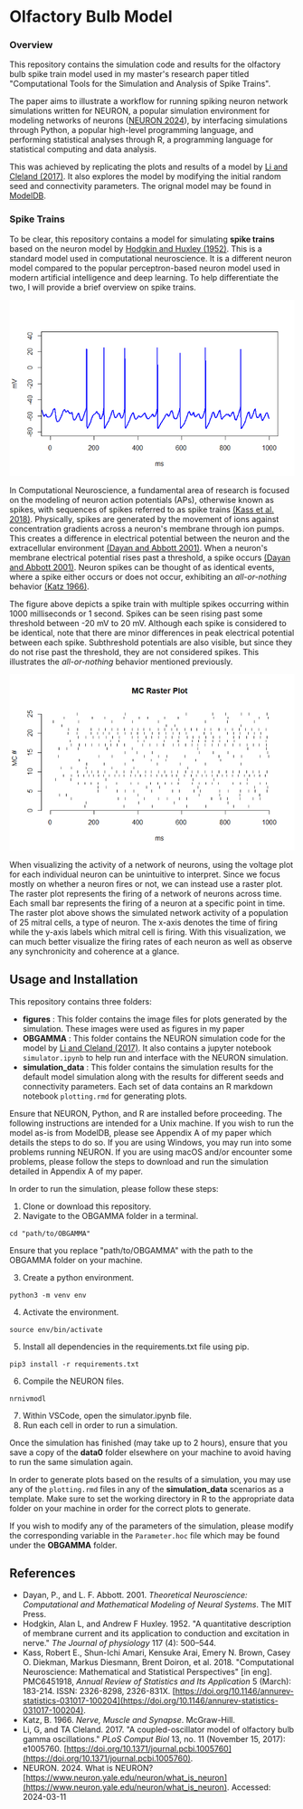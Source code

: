 # Olfactory Bulb Model 

### Overview 

This repository contains the simulation code and results for the olfactory bulb spike train model used in my master's research paper titled "Computational Tools for the Simulation and Analysis of Spike Trains". 

The paper aims to illustrate a workflow for running spiking neuron network simulations written for NEURON, a popular simulation environment for modeling networks of neurons ([NEURON 2024](#references)), by interfacing simulations through Python, a popular high-level programming language, and performing statistical analyses through R, a programming language for statistical computing and data analysis.

This was achieved by replicating the plots and results of a model by [Li and Cleland (2017)](#references). 
It also explores the model by modifying the initial random seed and connectivity parameters. 
The orignal model may be found in [ModelDB](https://modeldb.science/232097). 


### Spike Trains

To be clear, this repository contains a model for simulating **spike trains** based on the neuron model by  [Hodgkin and Huxley (1952)](#references). This is a standard model used in computational neuroscience. It 
is a different neuron model compared to the popular perceptron-based neuron model used in modern artificial intelligence and deep learning. To help differentiate the two, I will provide a brief overview on spike trains. 

![Spike Train](figures/spike-train.png)

In Computational Neuroscience, a fundamental area of research is focused on the modeling of neuron action potentials (APs), otherwise known as spikes, with sequences of spikes referred to as spike trains [(Kass et al. 2018)](#references). Physically, spikes are generated by the movement of ions against concentration gradients across a neuron's membrane through ion pumps. This creates a difference in electrical potential between the neuron and the extracellular environment [(Dayan and Abbott 2001)](#references). When a neuron's membrane electrical potential rises past a threshold, a spike occurs [(Dayan and Abbott 2001)](#references). Neuron spikes can be thought of as identical events, where a spike either occurs or does not occur, exhibiting an *all-or-nothing* behavior [(Katz 1966)](#references). 

The figure above depicts a spike train with multiple spikes occurring within 1000 milliseconds or 1 second. Spikes can be seen rising past some threshold between -20 mV to 20 mV. Although each spike is considered to be identical, note that there are minor differences in peak electrical potential between each  spike. Subthreshold potentials are also visible, but since they do not rise past the threshold, they are not considered spikes. This illustrates the *all-or-nothing* behavior mentioned previously.

![Raster Plot](figures/fig2d2-mc-raster.png)

When visualizing the activity of a network of neurons, using the voltage plot for each individual neuron can be unintuitive to interpret. Since we focus mostly on whether a neuron fires or not, we can instead use a raster plot. The raster plot represents the firing of a network of neurons across time. Each small bar represents the firing of a neuron at a specific point in time. The raster plot above shows the simulated network activity of a population of 25 mitral cells, a type of neuron. The x-axis denotes the time of firing while the y-axis labels which mitral cell is firing. With this visualization, we can much better visualize the firing rates of each neuron as well as observe any synchronicity and coherence at a glance.


## Usage and Installation

This repository contains three folders:

- **figures** : This folder contains the image files for plots generated by the simulation. These images were used as figures in my paper
- **OBGAMMA** : This folder contains the NEURON simulation code for the model by [Li and Cleland (2017)](#references). It also contains a jupyter notebook `simulator.ipynb` to help run and interface with the NEURON simulation. 
- **simulation_data** : This folder contains the simulation results for the default model simulation along with the results for different seeds and connectivity parameters. Each set of data contains an R markdown notebook `plotting.rmd` for generating plots.

Ensure that NEURON, Python, and R are installed before proceeding. The following instructions are intended for a Unix machine. If you wish to run the model as-is from ModelDB, please see Appendix A of my paper which details the steps to do so. If you are using Windows, you may run into some problems running NEURON. If you are using macOS and/or encounter some problems, please follow the steps to download and run the simulation detailed in Appendix A of my paper.

In order to run the simulation, please follow these steps:

1. Clone or download this repository.
2. Navigate to the OBGAMMA folder in a terminal.
```
cd "path/to/OBGAMMA"
```
Ensure that you replace "path/to/OBGAMMA" with the path to the OBGAMMA folder on your machine.

3. Create a python environment.
```
python3 -m venv env
```
4. Activate the environment.
```
source env/bin/activate
```
5. Install all dependencies in the requirements.txt file using pip.
```
pip3 install -r requirements.txt
```
6. Compile the NEURON files.
```
nrnivmodl
```
7. Within VSCode, open the simulator.ipynb file. 
8. Run each cell in order to run a simulation.

Once the simulation has finished (may take up to 2 hours), ensure that you save a copy of the **data0** folder elsewhere on your machine to avoid having to run the same simulation again. 

In order to generate plots based on the results of a simulation, you may use any of the `plotting.rmd` files in any of the **simulation_data** scenarios as a template. Make sure to set the working directory in R to the appropriate data folder on your machine in order for the correct plots to generate.

If you wish to modify any of the parameters of the simulation, please modify the corresponding variable in the `Parameter.hoc` file which may be found under the **OBGAMMA** folder. 

## References
- Dayan, P., and L. F. Abbott. 2001. _Theoretical Neuroscience: Computational and Mathematical Modeling of Neural Systems_. The MIT Press.
- Hodgkin, Alan L, and Andrew F Huxley. 1952. "A quantitative description of membrane current and its application to conduction and excitation in nerve." _The Journal of physiology_ 117 (4): 500–544.
- Kass, Robert E., Shun-Ichi Amari, Kensuke Arai, Emery N. Brown, Casey O. Diekman, Markus Diesmann, Brent Doiron, et al. 2018. "Computational Neuroscience: Mathematical and Statistical Perspectives" [in eng]. PMC6451918, _Annual Review of Statistics and Its Application_ 5 (March): 183-214. ISSN: 2326-8298, 2326-831X. [https://doi.org/10.1146/annurev-statistics-031017-100204](https://doi.org/10.1146/annurev-statistics-031017-100204).
- Katz, B. 1966. _Nerve, Muscle and Synapse_. McGraw-Hill.
- Li, G, and TA Cleland. 2017. "A coupled-oscillator model of olfactory bulb gamma oscillations." _PLoS Comput Biol_ 13, no. 11 (November 15, 2017): e1005760. [https://doi.org/10.1371/journal.pcbi.1005760](https://doi.org/10.1371/journal.pcbi.1005760).
- NEURON. 2024. What is NEURON? [https://www.neuron.yale.edu/neuron/what_is_neuron](https://www.neuron.yale.edu/neuron/what_is_neuron). Accessed: 2024-03-11
